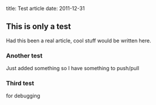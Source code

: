 title: Test article
date: 2011-12-31

## This is only a test
Had this been a real article, cool stuff would be written here.

### Another test
Just added something so I have something to push/pull

### Third test
for debugging

